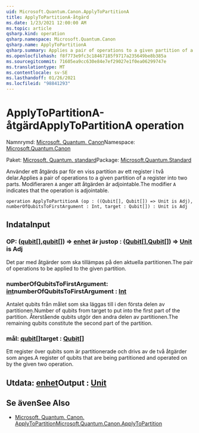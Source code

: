 ```yaml
---
uid: Microsoft.Quantum.Canon.ApplyToPartitionA
title: ApplyToPartitionA-åtgärd
ms.date: 1/23/2021 12:00:00 AM
ms.topic: article
qsharp.kind: operation
qsharp.namespace: Microsoft.Quantum.Canon
qsharp.name: ApplyToPartitionA
qsharp.summary: Applies a pair of operations to a given partition of a register into two parts. The modifier `A` indicates that the operation is adjointable.
ms.openlocfilehash: f8f773e9fc3c18467185f9717a235649be8b385a
ms.sourcegitcommit: 71605ea9cc630e84e7ef29027e1f0ea06299747e
ms.translationtype: MT
ms.contentlocale: sv-SE
ms.lasthandoff: 01/26/2021
ms.locfileid: "98841293"
---
```

# <a name="applytopartitiona-operation"></a><span data-ttu-id="5d674-102">ApplyToPartitionA-åtgärd</span><span class="sxs-lookup"><span data-stu-id="5d674-102">ApplyToPartitionA operation</span></span>

<span data-ttu-id="5d674-103">Namnrymd: [Microsoft. Quantum. Canon](xref:Microsoft.Quantum.Canon)</span><span class="sxs-lookup"><span data-stu-id="5d674-103">Namespace: [Microsoft.Quantum.Canon](xref:Microsoft.Quantum.Canon)</span></span>

<span data-ttu-id="5d674-104">Paket: [Microsoft. Quantum. standard](https://nuget.org/packages/Microsoft.Quantum.Standard)</span><span class="sxs-lookup"><span data-stu-id="5d674-104">Package: [Microsoft.Quantum.Standard](https://nuget.org/packages/Microsoft.Quantum.Standard)</span></span>


<span data-ttu-id="5d674-105">Använder ett åtgärds par för en viss partition av ett register i två delar.</span><span class="sxs-lookup"><span data-stu-id="5d674-105">Applies a pair of operations to a given partition of a register into two parts.</span></span>
<span data-ttu-id="5d674-106">Modifieraren `A` anger att åtgärden är adjointable.</span><span class="sxs-lookup"><span data-stu-id="5d674-106">The modifier `A` indicates that the operation is adjointable.</span></span>

```qsharp
operation ApplyToPartitionA (op : ((Qubit[], Qubit[]) => Unit is Adj), numberOfQubitsToFirstArgument : Int, target : Qubit[]) : Unit is Adj
```


## <a name="input"></a><span data-ttu-id="5d674-107">Indata</span><span class="sxs-lookup"><span data-stu-id="5d674-107">Input</span></span>

### <a name="op--qubitqubit--unit--is-adj"></a><span data-ttu-id="5d674-108">OP: ([qubit](xref:microsoft.quantum.lang-ref.qubit)[],[qubit](xref:microsoft.quantum.lang-ref.qubit)[]) => [enhet](xref:microsoft.quantum.lang-ref.unit)  är just</span><span class="sxs-lookup"><span data-stu-id="5d674-108">op : ([Qubit](xref:microsoft.quantum.lang-ref.qubit)[],[Qubit](xref:microsoft.quantum.lang-ref.qubit)[]) => [Unit](xref:microsoft.quantum.lang-ref.unit)  is Adj</span></span>

<span data-ttu-id="5d674-109">Det par med åtgärder som ska tillämpas på den aktuella partitionen.</span><span class="sxs-lookup"><span data-stu-id="5d674-109">The pair of operations to be applied to the given partition.</span></span>


### <a name="numberofqubitstofirstargument--int"></a><span data-ttu-id="5d674-110">numberOfQubitsToFirstArgument: [int](xref:microsoft.quantum.lang-ref.int)</span><span class="sxs-lookup"><span data-stu-id="5d674-110">numberOfQubitsToFirstArgument : [Int](xref:microsoft.quantum.lang-ref.int)</span></span>

<span data-ttu-id="5d674-111">Antalet qubits från målet som ska läggas till i den första delen av partitionen.</span><span class="sxs-lookup"><span data-stu-id="5d674-111">Number of qubits from target to put into the first part of the partition.</span></span>
<span data-ttu-id="5d674-112">Återstående qubits utgör den andra delen av partitionen.</span><span class="sxs-lookup"><span data-stu-id="5d674-112">The remaining qubits constitute the second part of the partition.</span></span>


### <a name="target--qubit"></a><span data-ttu-id="5d674-113">mål: [qubit](xref:microsoft.quantum.lang-ref.qubit)[]</span><span class="sxs-lookup"><span data-stu-id="5d674-113">target : [Qubit](xref:microsoft.quantum.lang-ref.qubit)[]</span></span>

<span data-ttu-id="5d674-114">Ett register över qubits som är partitionerade och drivs av de två åtgärder som anges.</span><span class="sxs-lookup"><span data-stu-id="5d674-114">A register of qubits that are being partitioned and operated on by the given two operation.</span></span>



## <a name="output--unit"></a><span data-ttu-id="5d674-115">Utdata: [enhet](xref:microsoft.quantum.lang-ref.unit)</span><span class="sxs-lookup"><span data-stu-id="5d674-115">Output : [Unit](xref:microsoft.quantum.lang-ref.unit)</span></span>



## <a name="see-also"></a><span data-ttu-id="5d674-116">Se även</span><span class="sxs-lookup"><span data-stu-id="5d674-116">See Also</span></span>

- [<span data-ttu-id="5d674-117">Microsoft. Quantum. Canon. ApplyToPartition</span><span class="sxs-lookup"><span data-stu-id="5d674-117">Microsoft.Quantum.Canon.ApplyToPartition</span></span>](xref:Microsoft.Quantum.Canon.ApplyToPartition)